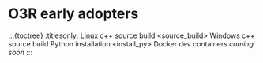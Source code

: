 # O3R early adopters

:::{toctree}
:titlesonly:
Linux c++ source build <source_build>
Windows c++ source build <windows>
Python installation <install_py>
Docker dev containers *coming soon*
:::